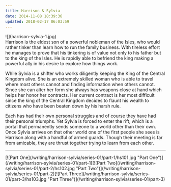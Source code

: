 ```yaml
---
title: Harrison & Sylvia
date: 2014-11-08 18:39:36
updated: 2018-02-17 06:03:59
---
```


<div class="embedded-image-left">
    ![](harrison-sylvia-1.jpg)
</div>
<div class="text-negative-margin-top">
Harrison is the eldest son of a powerful nobleman of the Isles, who would rather tinker than learn how to run the family business.  With tireless effort he manages to prove that his tinkering is of value not only to his father but to the king of the Isles.  He is rapidly able to befriend the king making a powerful ally in his desire to explore how things work.

While Sylvia is a shifter who works diligently keeping the King of the Central Kingdom alive.  She is an extremely skilled woman who is able to travel where most others cannot and finding information when others cannot.  Since she can alter her form she always has weapons close at hand which helps her honor her contracts.  Her current contract is her most difficult since the king of the Central Kingdom decides to flaunt his wealth to citizens who have been beaten down by his harsh rule.

Each has had their own personal struggles and of course they have had their personal triumphs.  Yet Sylvia is forced to enter the rift, which is a portal that permanently sends someone to a world other than their own.  Once Sylvia arrives on that other world one of the first people she sees is Harrison along with a handful of armed guards.  Though their meeting is far from amicable, they are thrust together trying to learn from each other.
<hr class="clear-both center-fade"/><div class="center">[![Part One](/writing/harrison-sylvia/series-01/part-1/hs101.jpg "Part One")](/writing/harrison-sylvia/series-01/part-1)[![Part Two](/writing/harrison-sylvia/series-01/part-2/hs102.jpg "Part Two")](/writing/harrison-sylvia/series-01/part-2)[![Part Three](/writing/harrison-sylvia/series-01/part-3/hs103.jpg "Part Three")](/writing/harrison-sylvia/series-01/part-3)</div>